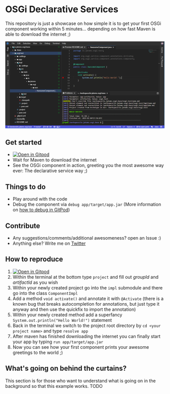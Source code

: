 # OSGi Declarative Services

This repository is just a showcase on how simple it is to get your first OSGi component working within 5 minutes... depending on how fast Maven is able to download the internet ;)

![Gitpod in Action](https://github.com/Sandared/io.jatoms.osgi.ds/blob/master/Gitpod.PNG)

## Get started
* [![Open in Gitpod](https://gitpod.io/button/open-in-gitpod.svg)](https://gitpod.io#https://github.com/Sandared/io.jatoms.osgi.ds)
* Wait for Maven to download the internet
* See the OSGi component in action, greeting you the most awesome way ever: The declarative service way ;)

## Things to do
* Play around with the code
* Debug the component via `debug app/target/app.jar` (More information on [how to debug in GitPod](https://github.com/Sandared/io.jatoms.osgi.base/blob/master/README.md#how-to-debug-an-application-without-a-main-method))

## Contribute
* Any suggestions/comments/additional awesomeness? open an Issue :)
* Anything else? Write me on [Twitter](https://twitter.com/SanfteSchorle)

## How to reproduce
1) [![Open in Gitpod](https://gitpod.io/button/open-in-gitpod.svg)](https://gitpod.io#https://github.com/Sandared/io.jatoms.osgi.base)
1) Within the terminal at the bottom type `project` and fill out *groupId* and *artifactId* as you wish
1) Within your newly created project go into the `impl` submodule and there go into the class `ComponentImpl`
1) Add a method `void activate()` and annotate it with `@Activate` (there is a known bug that breaks autocompletion for annotations, but just type it anyway and then use the quickfix to import the annotation)
1) Within your newly created method add a superfancy `System.out.println("Hello World!")` statement 
1) Back in the terminal we switch to the project root directory by `cd <your project name>` and type `resolve app` 
1) After maven has finished downloading the internet you can finally start your app by typing `run app/target/app.jar`
1) Now you can see how your first component prints your awesome greetings to the world ;)

## What's going on behind the curtains?
This section is for those who want to understand what is going on in the background so that this example works.
TODO




